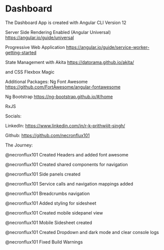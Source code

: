 # Dashboard

The Dashboard App is created with Angular CLI Version 12

Server Side Rendering Enabled (Angular Universal)
https://angular.io/guide/universal

Progressive Web Application 
https://angular.io/guide/service-worker-getting-started

State Management with Akita 
https://datorama.github.io/akita/

and CSS Flexbox Magic

Additional Packages:
Ng Font Awesome
https://github.com/FortAwesome/angular-fontawesome

Ng Bootstrap
https://ng-bootstrap.github.io/#/home

RxJS

Socials: 

LinkedIn: 
https://www.linkedin.com/in/r-k-prithwijit-singh/

Github: 
https://github.com/necronflux101


The Journey: 

@necronflux101 Created Headers and added font awesome

@necronflux101 Created shared components for navigation

@necronflux101 Side panels created

@necronflux101 Service calls and navigation mappings added

@necronflux101 Breadcrumbs navigation

@necronflux101 Added styling for sidesheet

@necronflux101 Created mobile sidepanel view

@necronflux101 Mobile Sidesheet created

@necronflux101 Created Dropdown and dark mode and clear console logs

@necronflux101
Fixed Build Warnings

